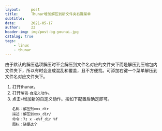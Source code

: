 ```yaml
---
layout:     post
title:      Thunar增加解压到新文件夹右键菜单
subtitle:   
date:       2021-05-17
author:     zz
header-img: img/post-bg-younai.jpg
catalog: true
tags:
    - linux
    - thunar
---
```


由于默认的解压选项解压时不会解压到文件名对应的文件夹下而是解压到压缩包内文件夹下，所以有时会造成混乱和覆盖，且不方便找。可添加右键一个菜单解压到文件名对应文件夹下。

1. 打开thunar。
2. 打开`编辑`-`自定义动作`。
3. 点击`+`增加新的自定义动作。按如下配置后确定即可。  
   ```
   名称：解压到xxx_dir
   描述：解压到xxx_dir/
   命令：7z x -o%f_dir %f
   图标：随便选个
   ```

